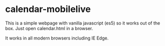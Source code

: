 # calendar-mobilelive
This is a simple webpage with vanilla javascript (es5) so it works out of the box. Just open calendar.html in a browser.

It works in all modern browsers including IE Edge.
